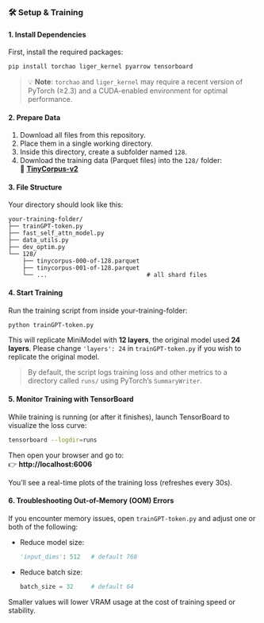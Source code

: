 ### 🛠️ Setup & Training

#### 1. Install Dependencies  
First, install the required packages:

```bash
pip install torchao liger_kernel pyarrow tensorboard
```

> 💡 **Note**: `torchao` and `liger_kernel` may require a recent version of PyTorch (≥2.3) and a CUDA-enabled environment for optimal performance.

#### 2. Prepare Data  
1. Download all files from this repository.  
2. Place them in a single working directory.  
3. Inside this directory, create a subfolder named `128`.  
4. Download the training data (Parquet files) into the `128/` folder:  
   🔗 **[TinyCorpus-v2](https://huggingface.co/datasets/xTimeCrystal/TinyCorpus-v2)**

#### 3. File Structure  
Your directory should look like this:

```
your-training-folder/
├── trainGPT-token.py
├── fast_self_attn_model.py
├── data_utils.py
├── dev_optim.py
└── 128/
    ├── tinycorpus-000-of-128.parquet
    ├── tinycorpus-001-of-128.parquet
    └── ...                            # all shard files
```

#### 4. Start Training  
Run the training script from inside your-training-folder:

```bash
python trainGPT-token.py
```

This will replicate MiniModel with **12 layers**, the original model used **24 layers**. Please change `'layers': 24` in `trainGPT-token.py` if you wish to replicate the original model.

> By default, the script logs training loss and other metrics to a directory called `runs/` using PyTorch’s `SummaryWriter`.

#### 5. Monitor Training with TensorBoard  
While training is running (or after it finishes), launch TensorBoard to visualize the loss curve:

```bash
tensorboard --logdir=runs
```

Then open your browser and go to:  
👉 **http://localhost:6006**

You’ll see a real-time plots of the training loss (refreshes every 30s).

#### 6. Troubleshooting Out-of-Memory (OOM) Errors  
If you encounter memory issues, open `trainGPT-token.py` and adjust one or both of the following:

- Reduce model size:
  ```python
  'input_dims': 512   # default 768
  ```
- Reduce batch size:
  ```python
  batch_size = 32     # default 64
  ```

Smaller values will lower VRAM usage at the cost of training speed or stability.
